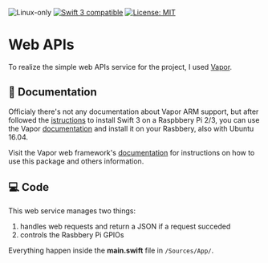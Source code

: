 <p>
<img src="https://img.shields.io/badge/os-linux-green.svg?style=flat" alt="Linux-only" />
<a href="https://developer.apple.com/swift"><img src="https://img.shields.io/badge/swift3-compatible-orange.svg?style=flat" alt="Swift 3 compatible" /></a>
<a href="https://raw.githubusercontent.com/uraimo/SwiftyGPIO/master/LICENSE"><img src="http://img.shields.io/badge/license-MIT-blue.svg?style=flat" alt="License: MIT" /></a>
</p>

# Web APIs

To realize the simple web APIs service for the project, I used [Vapor](https://vapor.codes/).

## 📖 Documentation

Officialy there's not any documentation about Vapor ARM support, but after followed the [istructions](http://dev.iachieved.it/iachievedit/swift-3-0-on-raspberry-pi-2-and-3/) to install Swift 3 on a Raspbbery Pi 2/3, you can use the Vapor [documentation](https://vapor.github.io/documentation/getting-started/install-toolbox.html) and install it on your Rasbbery, also with Ubuntu 16.04.

Visit the Vapor web framework's [documentation](http://docs.vapor.codes) for instructions on how to use this package and others information.

## 💻 Code

This web service manages two things:

1. handles web requests and return a JSON if a request succeded
2. controls the Rasbbery Pi GPIOs

Everything happen inside the **main.swift** file in `/Sources/App/`.

```swift

```
